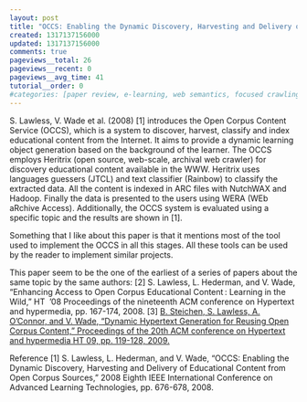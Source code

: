 ```yaml
---
layout: post
title: "OCCS: Enabling the Dynamic Discovery, Harvesting and Delivery of Educational Content from Open Corpus Sources - Paper Review"
created: 1317137156000
updated: 1317137156000
comments: true
pageviews__total: 26
pageviews__recent: 0
pageviews__avg_time: 41
tutorial__order: 0
#categories: [paper review, e-learning, web semantics, focused crawling]
---
```

S. Lawless, V. Wade et al. (2008) [1] introduces the Open Corpus Content Service (OCCS), which is a system to discover, harvest, classify and index educational content from the Internet. It aims to provide a dynamic learning object generation based on the background of the learner. The OCCS employs Heritrix (open source, web-scale, archival web crawler) for discovery educational content available in the WWW. Heritrix uses languages guessers (JTCL) and text classifier (Rainbow) to classify the extracted data. All the content is indexed in ARC files with NutchWAX and Hadoop. Finally the data is presented to the users using WERA (WEb aRchive Access). Additionally, the OCCS system is evaluated using a specific topic and the results are shown in [1].
<!--More-->

Something that I like about this paper is that it mentions most of the tool used to implement the OCCS in all this stages. All these tools can be used by the reader to implement similar projects.

This paper seem to be the one of the earliest of a series of papers about the same topic by the same authors:
[2] S. Lawless, L. Hederman, and V. Wade, “Enhancing Access to Open Corpus Educational Content : Learning in the Wild,” HT  ’08 Proceedings of the nineteenth ACM conference on Hypertext and hypermedia, pp. 167-174, 2008.
[3] <a href="http://www.adrianmejiarosario.com/content/dynamic-hypertext-generation-reusing-open-corpus-content-paper-review">B. Steichen, S. Lawless, A. O’Connor, and V. Wade, “Dynamic Hypertext Generation for Reusing Open Corpus Content,” Proceedings of the 20th ACM conference on Hypertext and hypermedia HT 09, pp. 119-128, 2009.</a>

Reference
[1] S. Lawless, L. Hederman, and V. Wade, “OCCS: Enabling the Dynamic Discovery, Harvesting and Delivery of Educational Content from Open Corpus Sources,” 2008 Eighth IEEE International Conference on Advanced Learning Technologies, pp. 676-678, 2008.
